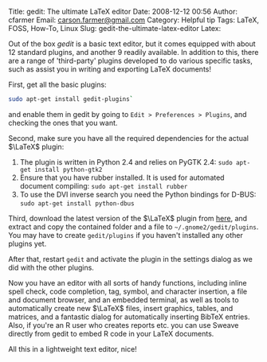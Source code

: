Title: gedit: The ultimate LaTeX editor
Date: 2008-12-12 00:56
Author: cfarmer
Email: carson.farmer@gmail.com
Category: Helpful tip
Tags: LaTeX, FOSS, How-To, Linux
Slug: gedit-the-ultimate-latex-editor
Latex:

Out of the box *gedit* is a basic text editor, but it comes equipped
with about 12 standard plugins, and another 9 readily available. In
addition to this, there are a range of 'third-party' plugins developed
to do various specific tasks, such as assist you in writing and
exporting LaTeX documents!
<!--more-->
First, get all the basic plugins:
```bash
sudo apt-get install gedit-plugins`
```
and enable them in gedit by going to `Edit > Preferences > Plugins`, and
checking the ones that you want.

Second, make sure you have all the required dependencies for the actual
$\LaTeX$ plugin:
1. The plugin is written in Python 2.4 and relies on PyGTK 2.4: `sudo apt-get install python-gtk2`
2. Ensure that you have rubber installed. It is used for automated document 
compiling: `sudo apt-get install rubber`
3. To use the DVI inverse search you need the Python bindings for D-BUS: `sudo apt-get install python-dbus`

Third, download the latest version of the $\LaTeX$ plugin from [here][],
and extract and copy the contained folder and a file to
`~/.gnome2/gedit/plugins`. You may have to create `gedit/plugins` if you 
haven't installed any other plugins yet.

After that, restart `gedit` and activate the plugin in the settings
dialog as we did with the other plugins.

Now you have an editor with all sorts of handy functions, including
inline spell check, code completion, tag, symbol, and character
insertion, a file and document browser, and an embedded terminal, as
well as tools to automatically create new $\LaTeX$ files, insert graphics,
tables, and matrices, and a fantastic dialog for automatically inserting
BibTeX entries. Also, if you're an R user who creates reports etc. you
can use Sweave directly from gedit to embed R code in your LaTeX
documents.

All this in a lightweight text editor, nice!

[here]: http://live.gnome.org/Gedit/LaTeXPlugin
